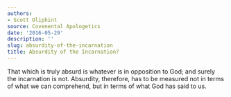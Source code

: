 ```yaml
---
authors:
- Scott Oliphint
source: Covenental Apologetics
date: '2016-05-29'
description: ''
slug: absurdity-of-the-incarnation
title: Absurdity of the Incarnation?
---
```

That which is truly absurd is whatever is in opposition to God; and surely the incarnation is not. Absurdity, therefore, has to be measured not in terms of what we can comprehend, but in terms of what God has said to us.



